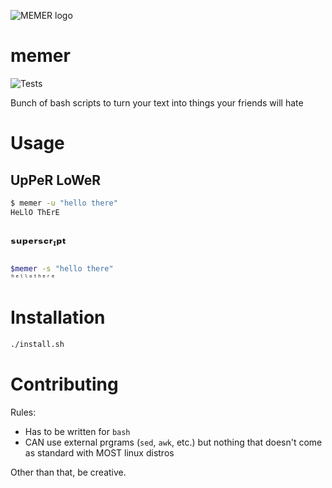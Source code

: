 ![MEMER logo](images/logo.png)

# memer
![Tests](https://github.com/iwishiwasaneagle/memer/workflows/Tests/badge.svg)

Bunch of bash scripts to turn your text into things your friends will hate

# Usage
## UpPeR LoWeR 
```bash
$ memer -u "hello there"
HeLlO ThErE
```
## ˢᵘᵖᵉʳˢᶜʳᶦᵖᵗ
```bash
$memer -s "hello there"
ʰᵉˡˡᵒᵗʰᵉʳᵉ
```

# Installation

```bash
./install.sh
```

# Contributing

Rules:
  - Has to be written for `bash`
  - CAN use external prgrams (`sed`, `awk`, etc.) but nothing that doesn't come as standard with MOST linux distros
  
Other than that, be creative.
